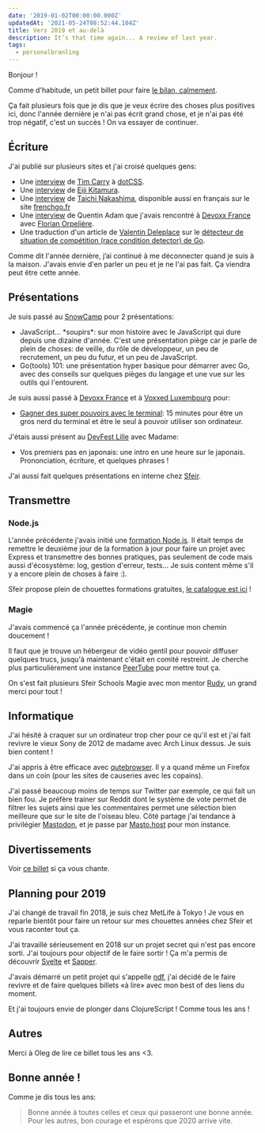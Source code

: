 ```yaml
---
date: '2019-01-02T00:00:00.000Z'
updatedAt: '2021-05-24T08:52:44.104Z'
title: Vers 2019 et au-delà
description: It’s that time again... A review of last year.
tags:
  - personalbranling
---
```

Bonjour !

Comme d'habitude, un petit billet pour faire [le bilan, calmement](https://www.youtube.com/watch?v=qyHmeySM14k).

Ça fait plusieurs fois que je dis que je veux écrire des choses plus positives ici, donc l'année dernière je n'ai pas écrit grand chose, et je n'ai pas été trop négatif, c'est un succès ! On va essayer de continuer.

## Écriture

J'ai publié sur plusieurs sites et j'ai croisé quelques gens: 

- Une [interview](https://lemag.sfeir.com/interview-de-tim-carry-algolia/) de [Tim Carry](https://twitter.com/pixelastic) à [dotCSS](https://www.dotcss.io/).
- Une [interview](https://lemag.sfeir.com/interview-eiji-kitamura-google/) de [Eiji Kitamura](https://twitter.com/agektmr).
- Une [interview](https://lemag.sfeir.com/interview-taichi-nakashima-from-mercari/) de [Taichi Nakashima](https://twitter.com/deeeet), disponible aussi en français sur le site [frenchgo.fr](https://frenchgo.fr/2018/06/interview-de-taichi-nakashima-de-mercari/)
- Une [interview](https://ehret.me/fr/interview-quentin-adam/) de Quentin Adam que j'avais rencontré à [Devoxx France](http://devoxx.fr/) avec [Florian Orpelière](https://twitter.com/florpeliere).
- Une traduction d'un article de [Valentin Deleplace](https://twitter.com/val_deleplace) sur le [détecteur de situation de compétition (race condition detector) de Go](https://frenchgo.fr/2018/08/le-detecteur-de-situation-de-competition-race-condition-detector-de-go-trouve-t-il-tous-les-conflits/).

Comme dit l'année dernière, j’ai continué à me déconnecter quand je suis à la maison. J'avais envie d'en parler un peu et je ne l'ai pas fait. Ça viendra peut être cette année.

## Présentations

Je suis passé au [SnowCamp](http://snowcamp.io/) pour 2 présentations:

- JavaScript... \*soupirs\*: sur mon histoire avec le JavaScript qui dure depuis une dizaine d'année. C'est une présentation piège car je parle de plein de choses: de veille, du rôle de développeur, un peu de recrutement, un peu du futur, et un peu de JavaScript.
- Go(tools) 101: une présentation hyper basique pour démarrer avec Go, avec des conseils sur quelques pièges du langage et une vue sur les outils qui l'entourent.

Je suis aussi passé à [Devoxx France](http://devoxx.fr/) et à [Voxxed Luxembourg](https://voxxeddays.com/luxembourg/) pour:

- [Gagner des super pouvoirs avec le terminal](https://www.youtube.com/watch?v=mxRpBHar_BQ): 15 minutes pour être un gros nerd du terminal et être le seul à pouvoir utiliser son ordinateur.

J'étais aussi présent au [DevFest Lille](https://devfest-2018.gdglille.org/) avec Madame:

- Vos premiers pas en japonais: une intro en une heure sur le japonais. Prononciation, écriture, et quelques phrases !

J'ai aussi fait quelques présentations en interne chez [Sfeir](https://sfeir.com/).

## Transmettre

### Node.js

L'année précédente j'avais initié une [formation Node.js](https://www.sfeir.com/formation/school/node-200/). Il était temps de remettre le deuxième jour de la formation à jour pour faire un projet avec Express et transmettre des bonnes pratiques, pas seulement de code mais aussi d'écosystème: log, gestion d'erreur, tests... Je suis content même s'il y a encore plein de choses à faire :).

Sfeir propose plein de chouettes formations gratuites, [le catalogue est ici](https://www.sfeir.com/formation/school/catalogue/) !

### Magie

J'avais commencé ça l'année précédente, je continue mon chemin doucement !

Il faut que je trouve un hébergeur de vidéo gentil pour pouvoir diffuser quelques trucs, jusqu'à maintenant c'était en comité restreint. Je cherche plus particulièrement une instance [PeerTube](https://joinpeertube.org/) pour mettre tout ça.

On s'est fait plusieurs Sfeir Schools Magie avec mon mentor [Rudy](https://twitter.com/rudy_weber), un grand merci pour tout !

## Informatique

J'ai hésité à craquer sur un ordinateur trop cher pour ce qu'il est et j'ai fait revivre le vieux Sony de 2012 de madame avec Arch Linux dessus. Je suis bien content !

J'ai appris à être efficace avec [qutebrowser](https://qutebrowser.org/). Il y a quand même un Firefox dans un coin (pour les sites de causeries avec les copains).

J'ai passé beaucoup moins de temps sur Twitter par exemple, ce qui fait un bien fou. Je préfère trainer sur Reddit dont le système de vote permet de filtrer les sujets ainsi que les commentaires permet une sélection bien meilleure que sur le site de l'oiseau bleu. Côté partage j'ai tendance à privilégier [Mastodon](https://mastodon.ehret.me/@SiegfriedEhret), et je passe par [Masto.host](https://masto.host/) pour mon instance.

## Divertissements

Voir [ce billet](/fr/vers-2019-et-au-dela-divertissement) si ça vous chante.

## Planning pour 2019

J'ai changé de travail fin 2018, je suis chez MetLife à Tokyo ! Je vous en reparle bientôt pour faire un retour sur mes chouettes années chez Sfeir et vous raconter tout ça.

J'ai travaillé sérieusement en 2018 sur un projet secret qui n'est pas encore sorti. J'ai toujours pour objectif de le faire sortir ! Ça m'a permis de découvrir [Svelte](https://svelte.technology/) et [Sapper](https://sapper.svelte.technology/).

J'avais démarré un petit projet qui s'appelle [ndf](https://gitlab.com/SiegfriedEhret/ndf), j'ai décidé de le faire revivre et de faire quelques billets «à lire» avec mon best of des liens du moment.

Et j'ai toujours envie de plonger dans ClojureScript ! Comme tous les ans !

## Autres

Merci à Oleg de lire ce billet tous les ans <3.

## Bonne année !

Comme je dis tous les ans:

> Bonne année à toutes celles et ceux qui passeront une bonne année. Pour les autres, bon courage et espérons que 2020 arrive vite.
